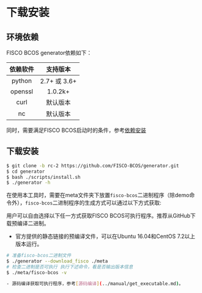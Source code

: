 # 下载安装

## 环境依赖

FISCO BCOS generator依赖如下：

| 依赖软件 | 支持版本 |
| :-: | :-: |
| python | 2.7+ 或 3.6+ |
| openssl | 1.0.2k+|
| curl | 默认版本 |
| nc | 默认版本 |

同时，需要满足FISCO BCOS启动时的条件，参考[依赖安装](https://fisco-bcos-documentation.readthedocs.io/zh_CN/feature-2.0.0/docs/manual/install.html?highlight=%E4%BE%9D%E8%B5%96#id4)

## 下载安装

```bash
$ git clone -b rc-2 https://github.com/FISCO-BCOS/generator.git
$ cd generator
$ bash ./scripts/install.sh
$ ./generator -h
```

在使用本工具时，需要在meta文件夹下放置`fisco-bcos`二进制程序（除demo命令外），`fisco-bcos`二进制程序的生成方式可以通过以下方式获取:

用户可以自由选择以下任一方式获取FISCO BCOS可执行程序。推荐从GitHub下载预编译二进制。

- 官方提供的静态链接的预编译文件，可以在Ubuntu 16.04和CentOS 7.2以上版本运行。

```bash
# 准备fisco-bcos二进制文件
$ ./generator --download_fisco ./meta
# 检查二进制是否可执行 执行下述命令，看是否输出版本信息
$ ./meta/fisco-bcos -v

- 源码编译获取可执行程序，参考[源码编译](../manual/get_executable.md)。